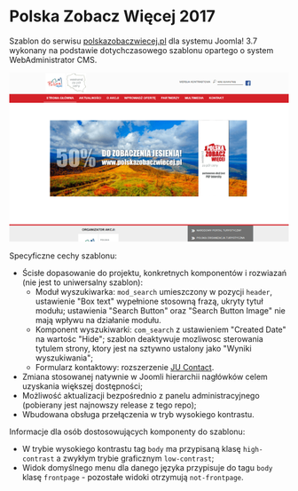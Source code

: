 # Polska Zobacz Więcej 2017
Szablon do serwisu [polskazobaczwiecej.pl][1] dla systemu Joomla! 3.7 wykonany na podstawie dotychczasowego szablonu opartego o system WebAdministrator CMS.

![Podgląd szablonu](template_preview.png)

Specyficzne cechy szablonu:
* Ścisłe dopasowanie do projektu, konkretnych komponentów i rozwiazań (nie jest to uniwersalny szablon):
  * Moduł wyszukiwarka: `mod_search` umieszczony w pozycji `header`, ustawienie "Box text" wypełnione stosowną frazą, ukryty tytuł modułu; ustawienia "Search Button" oraz "Search Button Image" nie mają wpływu na działanie modułu.
  * Komponent wyszukiwarki: `com_search` z ustawieniem "Created Date" na wartośc "Hide"; szablon deaktywuje mozliwosc sterowania tytulem strony, ktory jest na sztywno ustalony jako "Wyniki wyszukiwania";
  * Formularz kontaktowy: rozszerzenie [JU Contact][2].
* Zmiana stosowanej natywnie w Joomli hierarchii nagłówków celem uzyskania większej dostępności;
* Możliwość aktualizacji bezpośrednio z panelu administracyjnego (pobierany jest najnowszy release z tego repo);
* Wbudowana obsługa przełączenia w tryb wysokiego kontrastu.

Informacje dla osób dostosowujących komponenty do szablonu:
* W trybie wysokiego kontrastu tag `body` ma przypisaną klasę `high-contrast` a zwykłym trybie graficznym `low-contrast`;
* Widok domyślnego menu dla danego języka przypisuje do tagu `body` klasę `frontpage` - pozostałe widoki otrzymują `not-frontpage`.

[1]:http://www.polskazobaczwiecej.pl
[2]:https://extensions.joomla.org/extension/contacts-and-feedback/contact-forms/ju-contact/
